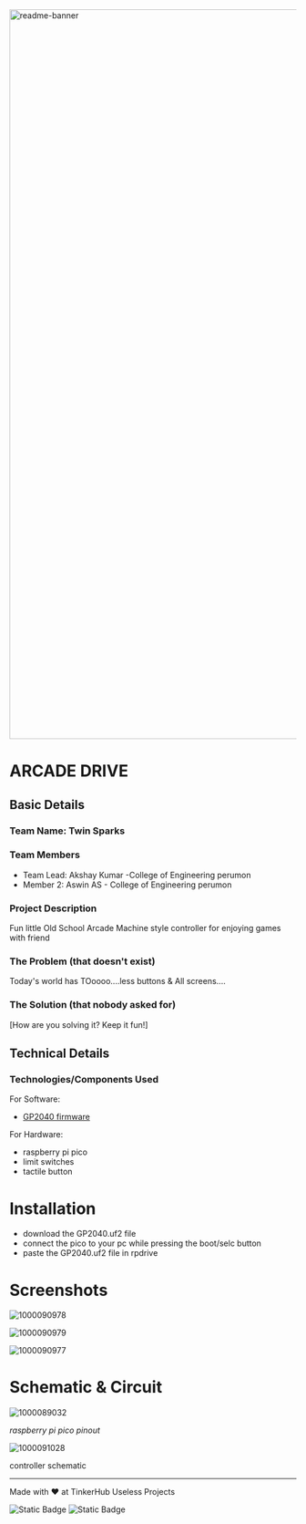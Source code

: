 <img width="1280" alt="readme-banner" src="https://github.com/user-attachments/assets/35332e92-44cb-425b-9dff-27bcf1023c6c">

# ARCADE DRIVE


## Basic Details
### Team Name: Twin Sparks


### Team Members
- Team Lead: Akshay Kumar -College of Engineering perumon 
- Member 2: Aswin AS - College of Engineering perumon 


### Project Description
Fun little Old School Arcade Machine style controller for enjoying games with friend

### The Problem (that doesn't exist)
Today's world has TOoooo....less buttons & All screens....

### The Solution (that nobody asked for)
[How are you solving it? Keep it fun!]

## Technical Details
### Technologies/Components Used
For Software:
- [GP2040 firmware](https://gp2040-ce.info/)

For Hardware:
- raspberry pi pico 
- limit switches 
- tactile button 


# Installation
- download the GP2040.uf2 file
- connect the pico to your pc while pressing the boot/selc button
- paste the GP2040.uf2 file in rpdrive



# Screenshots
![1000090978](https://github.com/user-attachments/assets/7b4ed3eb-a804-4101-ae55-e116344628a6)


![1000090979](https://github.com/user-attachments/assets/0e4c18db-5b4f-4e66-ac37-4c0161f28efb)


![1000090977](https://github.com/user-attachments/assets/a8901651-8060-4f15-9ed9-4e8245b32e95)





# Schematic & Circuit
![1000089032](https://github.com/user-attachments/assets/37f8f069-8b36-4b5c-a72b-bd9d45fdfe19)

*raspberry pi pico pinout*


![1000091028](https://github.com/user-attachments/assets/7e0deec2-1056-47e5-a27f-d5c070d37e48)

controller schematic 






---
Made with ❤️ at TinkerHub Useless Projects 

![Static Badge](https://img.shields.io/badge/TinkerHub-24?color=%23000000&link=https%3A%2F%2Fwww.tinkerhub.org%2F)
![Static Badge](https://img.shields.io/badge/UselessProject--24-24?link=https%3A%2F%2Fwww.tinkerhub.org%2Fevents%2FQ2Q1TQKX6Q%2FUseless%2520Projects)



